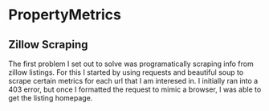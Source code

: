 # PropertyMetrics

## Zillow Scraping
The first problem I set out to solve was programatically scraping info from zillow listings. 
For this I started by using requests and beautiful soup to scrape certain metrics for each url that I am interesed in.
I initially ran into a 403 error, but once I formatted the request to mimic a browser, I was able to get the listing homepage.
